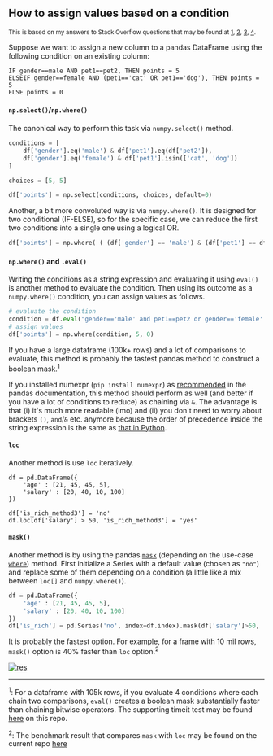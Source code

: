 ## How to assign values based on a condition

<sup>This is based on my answers to Stack Overflow questions that may be found at [1](https://stackoverflow.com/a/73728391/19123103), [2](https://stackoverflow.com/a/73687100/19123103), [3](https://stackoverflow.com/a/73669816/19123103), [4](https://stackoverflow.com/a/73664277/19123103).</sup>


Suppose we want to assign a new column to a pandas DataFrame using the following condition on an existing column:
```none
IF gender==male AND pet1==pet2, THEN points = 5
ELSEIF gender==female AND (pet1=='cat' OR pet1=='dog'), THEN points = 5
ELSE points = 0
```


#### `np.select()`/`np.where()`

The canonical way to perform this task via `numpy.select()` method. 

```python
conditions = [
    df['gender'].eq('male') & df['pet1'].eq(df['pet2']),
    df['gender'].eq('female') & df['pet1'].isin(['cat', 'dog'])
]

choices = [5, 5]

df['points'] = np.select(conditions, choices, default=0)
```

Another, a bit more convoluted way is via `numpy.where()`. It is designed for two conditional (IF-ELSE), so for the specific case, we can reduce the first two conditions into a single one using a logical OR.
```python
df['points'] = np.where( ( (df['gender'] == 'male') & (df['pet1'] == df['pet2'] ) ) | ( (df['gender'] == 'female') & (df['pet1'].isin(['cat','dog'] ) ) ), 5, 0)
```

#### `np.where()` and `.eval()`

Writing the conditions as a string expression and evaluating it using `eval()` is another method to evaluate the condition. Then using its outcome as a `numpy.where()` condition, you can assign values  as follows.
```python
# evaluate the condition 
condition = df.eval("gender=='male' and pet1==pet2 or gender=='female' and pet1==['cat','dog']")
# assign values
df['points'] = np.where(condition, 5, 0)
```
If you have a large dataframe (100k+ rows) and a lot of comparisons to evaluate, this method is probably the fastest pandas method to construct a boolean mask.<sup>1</sup>

If you installed numexpr (`pip install numexpr`) as [recommended](https://pandas.pydata.org/docs/getting_started/install.html#install-recommended-dependencies) in the pandas documentation, this method should perform as well (and better if you have a lot of conditions to reduce) as chaining via `&`. The advantage is that (i) it's much more readable (imo) and (ii) you don't need to worry about brackets `()`, `and`/`&` etc. anymore because the order of precedence inside the string expression is the same as [that in Python](https://docs.python.org/3/reference/expressions.html#operator-precedence).


#### `loc`

Another method is use `loc` iteratively.
```
df = pd.DataFrame({
    'age' : [21, 45, 45, 5],
    'salary' : [20, 40, 10, 100]
})

df['is_rich_method3'] = 'no'
df.loc[df['salary'] > 50, 'is_rich_method3'] = 'yes'
```

#### `mask()`

Another method is by using the pandas [`mask`](https://pandas.pydata.org/docs/reference/api/pandas.Series.mask.html) (depending on the use-case [`where`](https://pandas.pydata.org/docs/reference/api/pandas.Series.where.html)) method. First initialize a Series with a default value (chosen as `"no"`) and replace some of them depending on a condition (a little like a mix between `loc[]` and `numpy.where()`).
```python
df = pd.DataFrame({
    'age' : [21, 45, 45, 5],
    'salary' : [20, 40, 10, 100]
})
df['is_rich'] = pd.Series('no', index=df.index).mask(df['salary']>50, 'yes')
```
It is probably the fastest option. For example, for a frame with 10 mil rows, `mask()` option is 40% faster than `loc` option.<sup>2</sup>


[![res][1]][1]



---

<sup>1</sup>: For a dataframe with 105k rows, if you evaluate 4 conditions where each chain two comparisons, `eval()` creates a boolean mask substantially faster than chaining bitwise operators. The supporting timeit test may be found [here](./timeit_test.py) on this repo.

<sup>2</sup>: The benchmark result that compares `mask` with `loc` may be found on the current repo [here](./mask_vs_loc.py)


  [1]: https://i.stack.imgur.com/AR3eJ.png